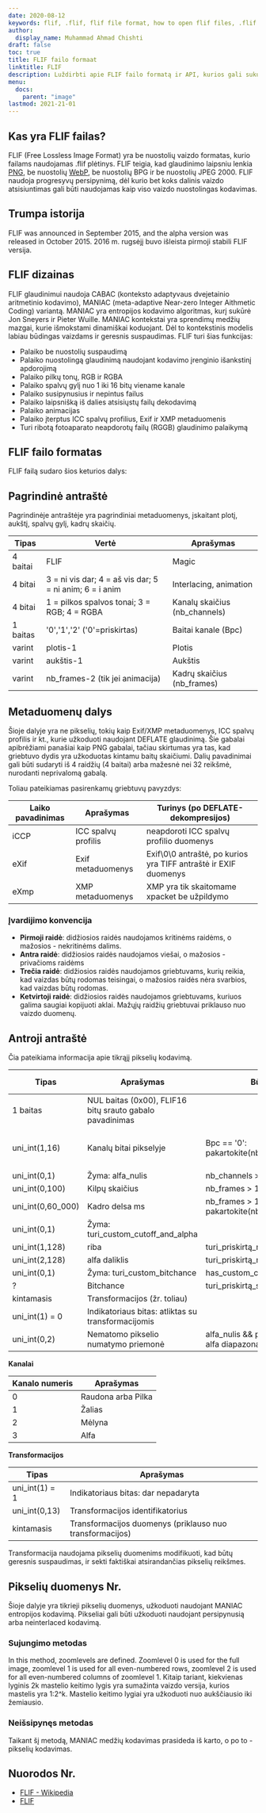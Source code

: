 ```yaml
---
date: 2020-08-12
keywords: flif, .flif, flif file format, how to open flif files, .flif extension, flif extension
author:
  display_name: Muhammad Ahmad Chishti
draft: false
toc: true
title: FLIF failo formaat
linktitle: FLIF
description: Luždirbti apie FLIF failo formatą ir API, kurios gali sukurti ir atidaryti FLIF failąs.
menu:
  docs:
    parent: "image"
lastmod: 2021-21-01
---
```


## Kas yra FLIF failas? ##

FLIF (Free Lossless Image Format) yra be nuostolių vaizdo formatas, kurio failams naudojamas .flif plėtinys. FLIF teigia, kad glaudinimo laipsniu lenkia [PNG](/image/png/), be nuostolių [WebP](/image/webp/), be nuostolių BPG ir be nuostolių JPEG 2000. FLIF naudoja progresyvų persipynimą, dėl kurio bet koks dalinis vaizdo atsisiuntimas gali būti naudojamas kaip viso vaizdo nuostolingas kodavimas.

## Trumpa istorija ##

FLIF was announced in September 2015, and the alpha version was released in October 2015. 2016 m. rugsėjį buvo išleista pirmoji stabili FLIF versija.

## FLIF dizainas ##

FLIF glaudinimui naudoja CABAC (konteksto adaptyvaus dvejetainio aritmetinio kodavimo), MANIAC (meta-adaptive Near-zero Integer Aithmetic Coding) variantą. MANIAC yra entropijos kodavimo algoritmas, kurį sukūrė Jon Sneyers ir Pieter Wuille. MANIAC kontekstai yra sprendimų medžių mazgai, kurie išmokstami dinamiškai koduojant. Dėl to kontekstinis modelis labiau būdingas vaizdams ir geresnis suspaudimas. FLIF turi šias funkcijas:

- Palaiko be nuostolių suspaudimą
- Palaiko nuostolingą glaudinimą naudojant kodavimo įrenginio išankstinį apdorojimą
- Palaiko pilkų tonų, RGB ir RGBA
- Palaiko spalvų gylį nuo 1 iki 16 bitų viename kanale
- Palaiko susipynusius ir nepintus failus
- Palaiko laipsnišką iš dalies atsisiųstų failų dekodavimą
- Palaiko animacijas
- Palaiko įterptus ICC spalvų profilius, Exif ir XMP metaduomenis
- Turi ribotą fotoaparato neapdorotų failų (RGGB) glaudinimo palaikymą

## FLIF failo formatas ##

FLIF failą sudaro šios keturios dalys:

## Pagrindinė antraštė ##

Pagrindinėje antraštėje yra pagrindiniai metaduomenys, įskaitant plotį, aukštį, spalvų gylį, kadrų skaičių.

|Tipas|Vertė|Aprašymas|
|---|---|---|
|4 baitai|FLIF|Magic|
|4 bitai|3 = ni vis dar; 4 = aš vis dar; 5 = ni anim; 6 = i anim|Interlacing, animation|
|4 bitai|1 = pilkos spalvos tonai; 3 = RGB; 4 = RGBA|Kanalų skaičius (nb_channels)|
|1 baitas|'0','1','2' ('0'=priskirtas)|Baitai kanale (Bpc)|
|varint|plotis-1|Plotis|
|varint|aukštis-1|Aukštis|
|varint|nb_frames-2 (tik jei animacija)|Kadrų skaičius (nb_frames)|

## Metaduomenų dalys ##

Šioje dalyje yra ne pikselių, tokių kaip Exif/XMP metaduomenys, ICC spalvų profilis ir kt., kurie užkoduoti naudojant DEFLATE glaudinimą. Šie gabalai apibrėžiami panašiai kaip PNG gabalai, tačiau skirtumas yra tas, kad griebtuvo dydis yra užkoduotas kintamu baitų skaičiumi. Dalių pavadinimai gali būti sudaryti iš 4 raidžių (4 baitai) arba mažesnė nei 32 reikšmė, nurodanti neprivalomą gabalą.

Toliau pateikiamas pasirenkamų griebtuvų pavyzdys:

|Laiko pavadinimas|Aprašymas|Turinys (po DEFLATE-dekompresijos)|
|---|---|---|
|iCCP|ICC spalvų profilis|neapdoroti ICC spalvų profilio duomenys|
|eXif|Exif metaduomenys|Exif\0\0 antraštė, po kurios yra TIFF antraštė ir EXIF duomenys|
|eXmp|XMP metaduomenys|XMP yra tik skaitomame xpacket be užpildymo|

### Įvardijimo konvencija ###

- **Pirmoji raidė**: didžiosios raidės naudojamos kritinėms raidėms, o mažosios - nekritinėms dalims.
- **Antra raidė**: didžiosios raidės naudojamos viešai, o mažosios - privačioms raidėms
- **Trečia raidė**: didžiosios raidės naudojamos griebtuvams, kurių reikia, kad vaizdas būtų rodomas teisingai, o mažosios raidės nėra svarbios, kad vaizdas būtų rodomas.
- **Ketvirtoji raidė**: didžiosios raidės naudojamos griebtuvams, kuriuos galima saugiai kopijuoti aklai. Mažųjų raidžių griebtuvai priklauso nuo vaizdo duomenų.

## Antroji antraštė ##

Čia pateikiama informacija apie tikrąjį pikselių kodavimą.

|Tipas|Aprašymas|Būklė|Numatytoji reikšmė|
|---|---|---|---|
|1 baitas|NUL baitas (0x00), FLIF16 bitų srauto gabalo pavadinimas||
|uni_int(1,16)|Kanalų bitai pikselyje|Bpc == '0': pakartokite(nb_channels)|8, jei Bpc == '1', 16, jei Bpc == '2'|
|uni_int(0,1)|Žyma: alfa_nulis|nb_channels > 3|0|
|uni_int(0,100)|Kilpų skaičius|nb_frames > 1||
|uni_int(0,60_000)|Kadro delsa ms|nb_frames > 1: pakartokite(nb_frames)|
|uni_int(0,1)|Žyma: turi_custom_cutoff_and_alpha|||
|uni_int(1,128)|riba|turi_priskirtą_ribą_ir_alpha|2|
|uni_int(2,128)|alfa daliklis|turi_priskirtą_ribą_ir_alpha|19|
|uni_int(0,1)|Žyma: turi_custom_bitchance|has_custom_cutoff_and_alpha|0|
|?|Bitchance|turi_priskirtą_susitikimą||
|kintamasis|Transformacijos (žr. toliau)|||
|uni_int(1) = 0|Indikatoriaus bitas: atliktas su transformacijomis|||
|uni_int(0,2)|Nematomo pikselio numatymo priemonė|alfa_nulis && persipynęs && alfa diapazonas apima nulį||

**Kanalai**

|Kanalo numeris|Aprašymas|
|---|----|
|0|Raudona arba Pilka|
|1|Žalias|
|2|Mėlyna|
|3|Alfa|

**Transformacijos**

|Tipas|Aprašymas|
|---|---|
|uni_int(1) = 1|Indikatoriaus bitas: dar nepadaryta|
|uni_int(0,13)|Transformacijos identifikatorius|
|kintamasis|Transformacijos duomenys (priklauso nuo transformacijos)|

Transformacija naudojama pikselių duomenims modifikuoti, kad būtų geresnis suspaudimas, ir sekti faktiškai atsirandančias pikselių reikšmes.

## Pikselių duomenys Nr.

Šioje dalyje yra tikrieji pikselių duomenys, užkoduoti naudojant MANIAC entropijos kodavimą. Pikseliai gali būti užkoduoti naudojant persipynusią arba neinterlaced kodavimą.

### Sujungimo metodas ###

In this method, zoomlevels are defined. Zoomlevel 0 is used for the full image, zoomlevel 1 is used for all even-numbered rows, zoomlevel 2 is used for all even-numbered columns of zoomlevel 1. Kitaip tariant, kiekvienas lyginis 2k mastelio keitimo lygis yra sumažinta vaizdo versija, kurios mastelis yra 1:2^k. Mastelio keitimo lygiai yra užkoduoti nuo aukščiausio iki žemiausio.

### Neišsipynęs metodas ###

Taikant šį metodą, MANIAC medžių kodavimas prasideda iš karto, o po to - pikselių kodavimas.

## Nuorodos Nr.

- [FLIF - Wikipedia](https://en.wikipedia.org/wiki/Free_Lossless_Image_Format)
- [FLIF](http://flif.info/)

